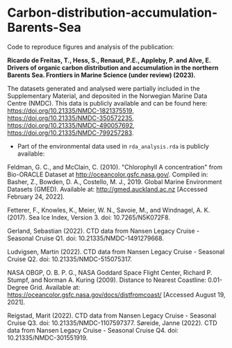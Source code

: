 # Carbon-distribution-accumulation-Barents-Sea

Code to reproduce figures and analysis of the publication:

**Ricardo de Freitas, T., Hess, S., Renaud, P.E., Appleby, P. and Alve, E. Drivers of organic carbon distribution and accumulation in the northern Barents Sea. Frontiers in Marine Science (under review) (2023).**

The datasets generated and analysed were partially included in the Supplementary Material, and deposited in the Norwegian Marine Data Centre (NMDC).
This data is publicly available and can be found here: <https://doi.org/10.21335/NMDC-1821375519>, <https://doi.org/10.21335/NMDC-350572235>, <https://doi.org/10.21335/NMDC-490057692>, <https://doi.org/10.21335/NMDC-799257283>.

-   Part of the environmental data used in `rda_analysis.rda` is publicly available:

Feldman, G. C., and McClain, C.
(2010).
"Chlorophyll A concentration" from Bio-ORACLE Dataset at <http://oceancolor.gsfc.nasa.gov/>.
Compiled in: Basher, Z., Bowden, D. A., Costello, M. J., 2019.
Global Marine Environment Datasets (GMED).
Available at: <http://gmed.auckland.ac.nz> [Accessed February 24, 2022].

Fetterer, F., Knowles, K., Meier, W. N., Savoie, M., and Windnagel, A. K.
(2017).
Sea Ice Index, Version 3.
doi: 10.7265/N5K072F8.

Gerland, Sebastian (2022).
CTD data from Nansen Legacy Cruise - Seasonal Cruise Q1.
doi: 10.21335/NMDC-1491279668.

Ludvigsen, Martin (2022).
CTD data from Nansen Legacy Cruise - Seasonal Cruise Q2.
doi: 10.21335/NMDC-515075317.

NASA OBGP, O. B. P. G., NASA Goddard Space Flight Center, Richard P. Stumpf, and Norman A. Kuring (2009).
Distance to Nearest Coastline: 0.01-Degree Grid.
Available at: <https://oceancolor.gsfc.nasa.gov/docs/distfromcoast/> [Accessed August 19, 2021].

Reigstad, Marit (2022).
CTD data from Nansen Legacy Cruise - Seasonal Cruise Q3.
doi: 10.21335/NMDC-1107597377.
Søreide, Janne (2022).
CTD data from Nansen Legacy Cruise - Seasonal Cruise Q4.
doi: 10.21335/NMDC-301551919.
